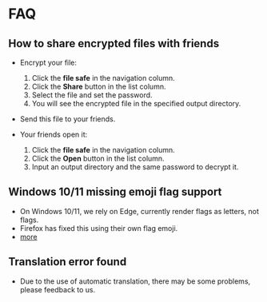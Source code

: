 # FAQ

## How to share encrypted files with friends
  - Encrypt your file:
  
    1. Click the **file safe** in the navigation column.
    2. Click the **Share** button in the list column.
    3. Select the file and set the password.
    4. You will see the encrypted file in the specified output directory.

  - Send this file to your friends.
  - Your friends open it:
  
    1. Click the **file safe** in the navigation column.
    2. Click the **Open** button in the list column.
    3. Input an output directory and the same password to decrypt it.

## Windows 10/11 missing emoji flag support
  - On Windows 10/11, we rely on Edge, currently render flags as letters, not flags. 
  - Firefox has fixed this using their own flag emoji.
  - [more](https://github.com/nolanlawson/emoji-picker-element/issues/269)

## Translation error found
  - Due to the use of automatic translation, there may be some problems, please feedback to us.
